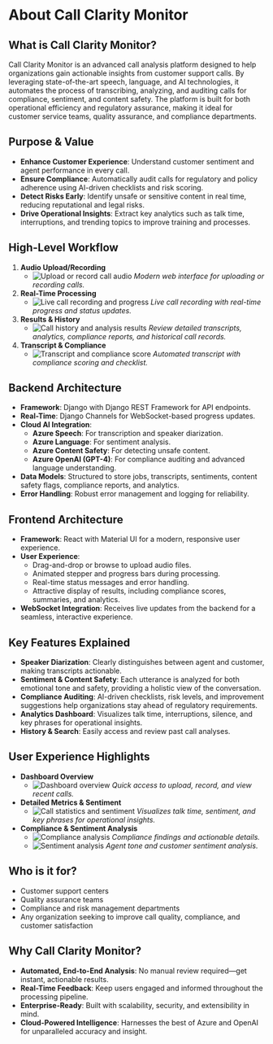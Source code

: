 # About Call Clarity Monitor

## What is Call Clarity Monitor?

Call Clarity Monitor is an advanced call analysis platform designed to help organizations gain actionable insights from customer support calls. By leveraging state-of-the-art speech, language, and AI technologies, it automates the process of transcribing, analyzing, and auditing calls for compliance, sentiment, and content safety. The platform is built for both operational efficiency and regulatory assurance, making it ideal for customer service teams, quality assurance, and compliance departments.

## Purpose & Value

- **Enhance Customer Experience**: Understand customer sentiment and agent performance in every call.
- **Ensure Compliance**: Automatically audit calls for regulatory and policy adherence using AI-driven checklists and risk scoring.
- **Detect Risks Early**: Identify unsafe or sensitive content in real time, reducing reputational and legal risks.
- **Drive Operational Insights**: Extract key analytics such as talk time, interruptions, and trending topics to improve training and processes.

## High-Level Workflow

1. **Audio Upload/Recording**
   - ![Upload or record call audio](assets/2.png)
   *Modern web interface for uploading or recording calls.*
2. **Real-Time Processing**
   - ![Live call recording and progress](assets/3.png)
   *Live call recording with real-time progress and status updates.*
3. **Results & History**
   - ![Call history and analysis results](assets/4.png)
   *Review detailed transcripts, analytics, compliance reports, and historical call records.*
4. **Transcript & Compliance**
   - ![Transcript and compliance score](assets/5.png)
   *Automated transcript with compliance scoring and checklist.*

## Backend Architecture

- **Framework**: Django with Django REST Framework for API endpoints.
- **Real-Time**: Django Channels for WebSocket-based progress updates.
- **Cloud AI Integration**:
  - **Azure Speech**: For transcription and speaker diarization.
  - **Azure Language**: For sentiment analysis.
  - **Azure Content Safety**: For detecting unsafe content.
  - **Azure OpenAI (GPT-4)**: For compliance auditing and advanced language understanding.
- **Data Models**: Structured to store jobs, transcripts, sentiments, content safety flags, compliance reports, and analytics.
- **Error Handling**: Robust error management and logging for reliability.

## Frontend Architecture

- **Framework**: React with Material UI for a modern, responsive user experience.
- **User Experience**:
  - Drag-and-drop or browse to upload audio files.
  - Animated stepper and progress bars during processing.
  - Real-time status messages and error handling.
  - Attractive display of results, including compliance scores, summaries, and analytics.
- **WebSocket Integration**: Receives live updates from the backend for a seamless, interactive experience.

## Key Features Explained

- **Speaker Diarization**: Clearly distinguishes between agent and customer, making transcripts actionable.
- **Sentiment & Content Safety**: Each utterance is analyzed for both emotional tone and safety, providing a holistic view of the conversation.
- **Compliance Auditing**: AI-driven checklists, risk levels, and improvement suggestions help organizations stay ahead of regulatory requirements.
- **Analytics Dashboard**: Visualizes talk time, interruptions, silence, and key phrases for operational insights.
- **History & Search**: Easily access and review past call analyses.

## User Experience Highlights

- **Dashboard Overview**
  - ![Dashboard overview](assets/1.png)
  *Quick access to upload, record, and view recent calls.*
- **Detailed Metrics & Sentiment**
  - ![Call statistics and sentiment](assets/6.png)
  *Visualizes talk time, sentiment, and key phrases for operational insights.*
- **Compliance & Sentiment Analysis**
  - ![Compliance analysis](assets/8.png)
  *Compliance findings and actionable details.*
  - ![Sentiment analysis](assets/9.png)
  *Agent tone and customer sentiment analysis.*

## Who is it for?

- Customer support centers
- Quality assurance teams
- Compliance and risk management departments
- Any organization seeking to improve call quality, compliance, and customer satisfaction

## Why Call Clarity Monitor?

- **Automated, End-to-End Analysis**: No manual review required—get instant, actionable results.
- **Real-Time Feedback**: Keep users engaged and informed throughout the processing pipeline.
- **Enterprise-Ready**: Built with scalability, security, and extensibility in mind.
- **Cloud-Powered Intelligence**: Harnesses the best of Azure and OpenAI for unparalleled accuracy and insight. 
